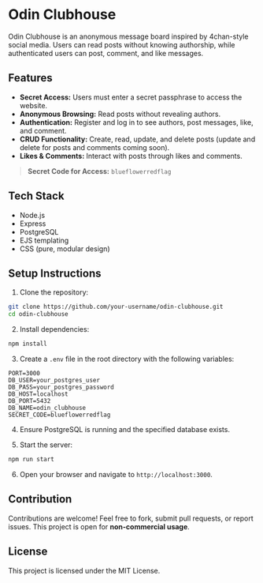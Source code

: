 # Odin Clubhouse

Odin Clubhouse is an anonymous message board inspired by 4chan-style social media. Users can read posts without knowing authorship, while authenticated users can post, comment, and like messages.

## Features

* **Secret Access:** Users must enter a secret passphrase to access the website.
* **Anonymous Browsing:** Read posts without revealing authors.
* **Authentication:** Register and log in to see authors, post messages, like, and comment.
* **CRUD Functionality:** Create, read, update, and delete posts (update and delete for posts and comments coming soon).
* **Likes & Comments:** Interact with posts through likes and comments.

> **Secret Code for Access:** `blueflowerredflag`

## Tech Stack

* Node.js
* Express
* PostgreSQL
* EJS templating
* CSS (pure, modular design)

## Setup Instructions

1. Clone the repository:

```bash
git clone https://github.com/your-username/odin-clubhouse.git
cd odin-clubhouse
```

2. Install dependencies:

```bash
npm install
```

3. Create a `.env` file in the root directory with the following variables:

```env
PORT=3000
DB_USER=your_postgres_user
DB_PASS=your_postgres_password
DB_HOST=localhost
DB_PORT=5432
DB_NAME=odin_clubhouse
SECRET_CODE=blueflowerredflag
```

4. Ensure PostgreSQL is running and the specified database exists.

5. Start the server:

```bash
npm run start
```

6. Open your browser and navigate to `http://localhost:3000`.

## Contribution

Contributions are welcome! Feel free to fork, submit pull requests, or report issues. This project is open for **non-commercial usage**.

## License

This project is licensed under the MIT License.
